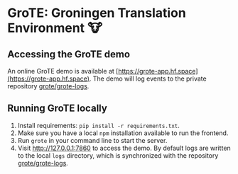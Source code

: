 # GroTE: Groningen Translation Environment 🐮

## Accessing the GroTE demo

An online GroTE demo is available at [https://grote-app.hf.space](https://grote-app.hf.space). The demo will log events to the private repository [grote/grote-logs](https://huggingface.co/datasets/grote/grote-logs).

## Running GroTE locally

1. Install requirements: `pip install -r requirements.txt`.
2. Make sure you have a local `npm` installation available to run the frontend.
3. Run `grote` in your command line to start the server.
4. Visit http://127.0.0.1:7860 to access the demo. By default logs are written to the local `logs` directory, which is synchronized with the repository [grote/grote-logs](https://huggingface.co/datasets/grote/grote-logs).
